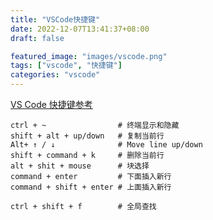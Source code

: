 ```yaml
---
title: "VSCode快捷键"
date: 2022-12-07T13:41:37+08:00
draft: false

featured_image: "images/vscode.png"
tags: ["vscode", "快捷键"]
categories: "vscode"
---
```


[VS Code 快捷键参考](https://www.cnblogs.com/jpfss/p/10956650.html")



```
ctrl + ~                # 终端显示和隐藏
shift + alt + up/down   # 复制当前行
Alt+ ↑ / ↓              # Move line up/down
shift + command + k     # 删除当前行
alt + shit + mouse      # 块选择
command + enter         # 下面插入新行
command + shift + enter # 上面插入新行
```

```
ctrl + shift + f        # 全局查找
```
